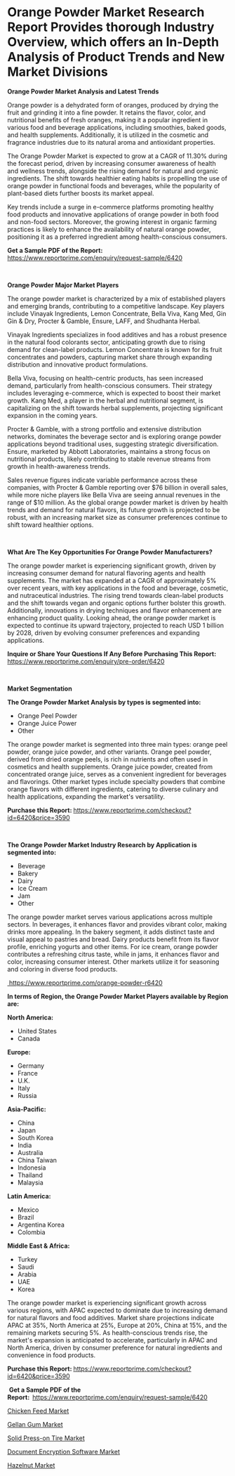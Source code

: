 <p><h1>Orange Powder Market Research Report Provides thorough Industry Overview, which offers an In-Depth Analysis of Product Trends and New Market Divisions</h1></p><p><strong>Orange Powder Market Analysis and Latest Trends</strong></p>
<p><p>Orange powder is a dehydrated form of oranges, produced by drying the fruit and grinding it into a fine powder. It retains the flavor, color, and nutritional benefits of fresh oranges, making it a popular ingredient in various food and beverage applications, including smoothies, baked goods, and health supplements. Additionally, it is utilized in the cosmetic and fragrance industries due to its natural aroma and antioxidant properties.</p><p>The Orange Powder Market is expected to grow at a CAGR of 11.30% during the forecast period, driven by increasing consumer awareness of health and wellness trends, alongside the rising demand for natural and organic ingredients. The shift towards healthier eating habits is propelling the use of orange powder in functional foods and beverages, while the popularity of plant-based diets further boosts its market appeal. </p><p>Key trends include a surge in e-commerce platforms promoting healthy food products and innovative applications of orange powder in both food and non-food sectors. Moreover, the growing interest in organic farming practices is likely to enhance the availability of natural orange powder, positioning it as a preferred ingredient among health-conscious consumers.</p></p>
<p><strong>Get a Sample PDF of the Report:&nbsp;</strong> <a href="https://www.reportprime.com/enquiry/request-sample/6420">https://www.reportprime.com/enquiry/request-sample/6420</a></p>
<p>&nbsp;</p>
<p><strong>Orange Powder Major Market Players</strong></p>
<p><p>The orange powder market is characterized by a mix of established players and emerging brands, contributing to a competitive landscape. Key players include Vinayak Ingredients, Lemon Concentrate, Bella Viva, Kang Med, Gin Gin & Dry, Procter & Gamble, Ensure, LAFF, and Shudhanta Herbal. </p><p>Vinayak Ingredients specializes in food additives and has a robust presence in the natural food colorants sector, anticipating growth due to rising demand for clean-label products. Lemon Concentrate is known for its fruit concentrates and powders, capturing market share through expanding distribution and innovative product formulations.</p><p>Bella Viva, focusing on health-centric products, has seen increased demand, particularly from health-conscious consumers. Their strategy includes leveraging e-commerce, which is expected to boost their market growth. Kang Med, a player in the herbal and nutritional segment, is capitalizing on the shift towards herbal supplements, projecting significant expansion in the coming years.</p><p>Procter & Gamble, with a strong portfolio and extensive distribution networks, dominates the beverage sector and is exploring orange powder applications beyond traditional uses, suggesting strategic diversification. Ensure, marketed by Abbott Laboratories, maintains a strong focus on nutritional products, likely contributing to stable revenue streams from growth in health-awareness trends.</p><p>Sales revenue figures indicate variable performance across these companies, with Procter & Gamble reporting over $76 billion in overall sales, while more niche players like Bella Viva are seeing annual revenues in the range of $10 million. As the global orange powder market is driven by health trends and demand for natural flavors, its future growth is projected to be robust, with an increasing market size as consumer preferences continue to shift toward healthier options.</p></p>
<p>&nbsp;</p>
<p><strong>What Are The Key Opportunities For Orange Powder Manufacturers?</strong></p>
<p><p>The orange powder market is experiencing significant growth, driven by increasing consumer demand for natural flavoring agents and health supplements. The market has expanded at a CAGR of approximately 5% over recent years, with key applications in the food and beverage, cosmetic, and nutraceutical industries. The rising trend towards clean-label products and the shift towards vegan and organic options further bolster this growth. Additionally, innovations in drying techniques and flavor enhancement are enhancing product quality. Looking ahead, the orange powder market is expected to continue its upward trajectory, projected to reach USD 1 billion by 2028, driven by evolving consumer preferences and expanding applications.</p></p>
<p><strong>Inquire or Share Your Questions If Any Before Purchasing This Report:</strong> <a href="https://www.reportprime.com/enquiry/pre-order/6420">https://www.reportprime.com/enquiry/pre-order/6420</a></p>
<p>&nbsp;</p>
<p><strong>Market Segmentation</strong></p>
<p><strong>The Orange Powder Market Analysis by types is segmented into:</strong></p>
<p><ul><li>Orange Peel Powder</li><li>Orange Juice Power</li><li>Other</li></ul></p>
<p><p>The orange powder market is segmented into three main types: orange peel powder, orange juice powder, and other variants. Orange peel powder, derived from dried orange peels, is rich in nutrients and often used in cosmetics and health supplements. Orange juice powder, created from concentrated orange juice, serves as a convenient ingredient for beverages and flavorings. Other market types include specialty powders that combine orange flavors with different ingredients, catering to diverse culinary and health applications, expanding the market's versatility.</p></p>
<p><strong>Purchase this Report:&nbsp;</strong><a href="https://www.reportprime.com/checkout?id=6420&price=3590">https://www.reportprime.com/checkout?id=6420&price=3590</a></p>
<p>&nbsp;</p>
<p><strong>The Orange Powder Market Industry Research by Application is segmented into:</strong></p>
<p><ul><li>Beverage</li><li>Bakery</li><li>Dairy</li><li>Ice Cream</li><li>Jam</li><li>Other</li></ul></p>
<p><p>The orange powder market serves various applications across multiple sectors. In beverages, it enhances flavor and provides vibrant color, making drinks more appealing. In the bakery segment, it adds distinct taste and visual appeal to pastries and bread. Dairy products benefit from its flavor profile, enriching yogurts and other items. For ice cream, orange powder contributes a refreshing citrus taste, while in jams, it enhances flavor and color, increasing consumer interest. Other markets utilize it for seasoning and coloring in diverse food products.</p></p>
<p><a href="https://www.reportprime.com/orange-powder-r6420">&nbsp;https://www.reportprime.com/orange-powder-r6420</a></p>
<p><strong>In terms of Region, the Orange Powder Market Players available by Region are:</strong></p>
<p>
    <p> <strong> North America: </strong>
        <ul>
            <li>United States</li>
            <li>Canada</li>
        </ul>
        </p> 
    <p> <strong> Europe: </strong>
        <ul>
            <li>Germany</li>
            <li>France</li>
            <li>U.K.</li>
            <li>Italy</li>
            <li>Russia</li>
        </ul>
        </p> 
    <p> <strong> Asia-Pacific: </strong>
        <ul>
            <li>China</li>
            <li>Japan</li>
            <li>South Korea</li>
            <li>India</li>
            <li>Australia</li>
            <li>China Taiwan</li>
            <li>Indonesia</li>
            <li>Thailand</li>
            <li>Malaysia</li>
        </ul>
        </p> 
    <p> <strong> Latin America: </strong>
        <ul>
            <li>Mexico</li>
            <li>Brazil</li>
            <li>Argentina Korea</li>
            <li>Colombia</li>
        </ul>
        </p> 
    <p> <strong> Middle East & Africa: </strong>
        <ul>
            <li>Turkey</li>
            <li>Saudi</li>
            <li>Arabia</li>
            <li>UAE</li>
            <li>Korea</li>
        </ul>
    </p>
    </p>
<p><p>The orange powder market is experiencing significant growth across various regions, with APAC expected to dominate due to increasing demand for natural flavors and food additives. Market share projections indicate APAC at 35%, North America at 25%, Europe at 20%, China at 15%, and the remaining markets securing 5%. As health-conscious trends rise, the market's expansion is anticipated to accelerate, particularly in APAC and North America, driven by consumer preference for natural ingredients and convenience in food products.</p></p>
<p><strong>Purchase this Report: </strong><a href="https://www.reportprime.com/checkout?id=6420&price=3590">https://www.reportprime.com/checkout?id=6420&price=3590</a></p>
<p>&nbsp;<strong>Get a Sample PDF of the Report:&nbsp;&nbsp;</strong><a href="https://www.reportprime.com/enquiry/request-sample/6420">https://www.reportprime.com/enquiry/request-sample/6420</a></p>
<p><strong></strong></p>
<p><p><a href="https://github.com/MarilynDouglas476/Market-Research-Report-List-1/blob/main/chicken-feed-market.md">Chicken Feed Market</a></p><p><a href="https://www.linkedin.com/pulse/gellan-gum-market-share-analysis-growth-trends-forecasts-hyc0c?trackingId=53O%2BeCHYSY63FbLmsfR8dQ%3D%3D">Gellan Gum Market</a></p><p><a href="https://issuu.com/reportprime-2/docs/solid-press-on-tire-market-size-203_492955c51c8633">Solid Press-on Tire Market</a></p><p><a href="https://medium.com/@belaayi865/how-the-document-encryption-software-market-will-be-evolved-3ea88a2dfd05">Document Encryption Software Market</a></p><p><a href="https://www.linkedin.com/pulse/what-growth-drivers-hazelnut-market-comprehensive-study-products-b4gre?trackingId=o%2BIjgaWzT7iuYPyys2f9vA%3D%3D">Hazelnut Market</a></p></p>